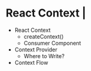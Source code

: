 # React Context | 

- React Context
  - createContext()
  - Consumer Component
- Context Provider
  - Where to Write?
- Context Flow

